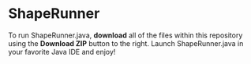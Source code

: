 ShapeRunner
===========
To run ShapeRunner.java, <b>download</b> all of the files within this repository using the <b>Download ZIP</b> button to the right. Launch ShapeRunner.java in your favorite Java IDE and enjoy!
